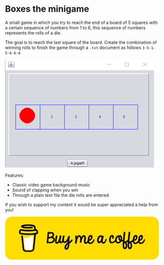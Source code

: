# Boxes the minigame

A small game in which you try to reach the end of a board of 5 squares with a certain sequence of numbers from 1 to 6, this sequence of numbers represents the rolls of a die.

The goal is to reach the last square of the board. Create the combination of winning rolls to finish the game through a `.txt` document as follows `3-5-1-5-6-6-6`

![](./game_capture.PNG "Tablero de juego")

Features:

- Classic video game background music
- Sound of clapping when you win
- Through a plain text file the die rolls are entered

If you wish to support my content it would be super appreciated a help from you!

[![](./bmc-button.png)](https://www.buymeacoffee.com/josuegalvan)
